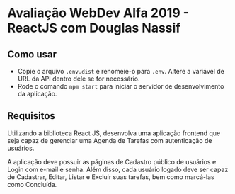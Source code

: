 # Avaliação WebDev Alfa 2019 - ReactJS com Douglas Nassif

## Como usar

- Copie o arquivo `.env.dist` e renomeie-o para `.env`. Altere a variável de URL da API dentro dele se for necessário.
- Rode o comando `npm start` para iniciar o servidor de desenvolvimento da aplicação.

## Requisitos

Utilizando a biblioteca React JS, desenvolva uma aplicação frontend que seja capaz de gerenciar uma Agenda de Tarefas com autenticação de usuários.

A aplicação deve possuir as páginas de Cadastro público de usuários e Login com e-mail e senha. Além disso, cada usuário logado deve ser capaz de Cadastrar, Editar, Listar e Excluir suas tarefas, bem como marcá-las como Concluída.